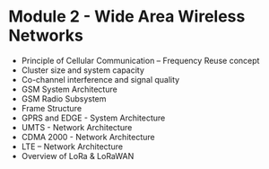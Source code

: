 # Module 2 - Wide Area Wireless Networks

- Principle of Cellular Communication 
– Frequency Reuse concept
- Cluster size and system capacity
- Co-channel interference and signal quality
- GSM System Architecture
- GSM Radio Subsystem
- Frame Structure
- GPRS and EDGE - System Architecture
- UMTS - Network Architecture
- CDMA 2000 - Network Architecture
- LTE – Network Architecture
- Overview of LoRa & LoRaWAN
